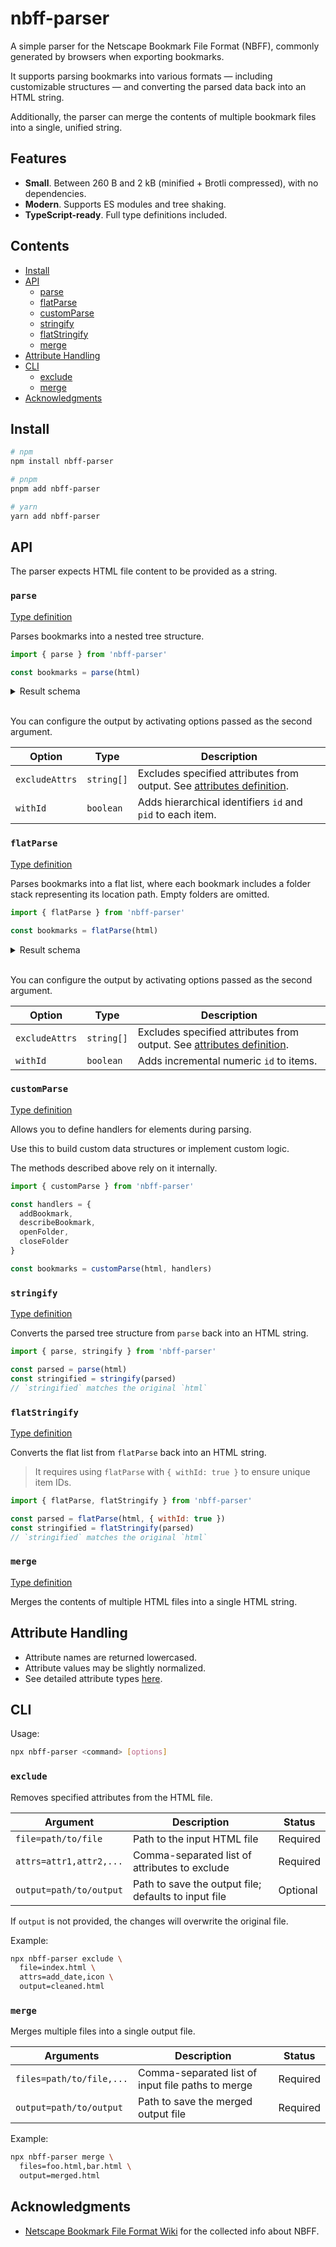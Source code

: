 # nbff-parser

A simple parser for the Netscape Bookmark File Format (NBFF), commonly generated by browsers when exporting bookmarks.

It supports parsing bookmarks into various formats — including customizable structures — and converting the parsed data back into an HTML string.

Additionally, the parser can merge the contents of multiple bookmark files into a single, unified string.

## Features

- **Small**. Between 260 B and 2 kB (minified + Brotli compressed), with no dependencies.
- **Modern**. Supports ES modules and tree shaking.
- **TypeScript-ready**. Full type definitions included.

## Contents

- [Install](#install)
- [API](#api)
  - [parse](#parse)
  - [flatParse](#flatparse)
  - [customParse](#customparse)
  - [stringify](#stringify)
  - [flatStringify](#flatstringify)
  - [merge](#merge)
- [Attribute Handling](#attribute-handling)
- [CLI](#cli)
  - [exclude](#exclude)
  - [merge](#merge-1)
- [Acknowledgments](#acknowledgments)

## Install

```sh
# npm
npm install nbff-parser

# pnpm
pnpm add nbff-parser

# yarn
yarn add nbff-parser
```

## API

The parser expects HTML file content to be provided as a string.

### `parse`

[Type definition](./types/parse/parse.d.ts)

Parses bookmarks into a nested tree structure.

```js
import { parse } from 'nbff-parser'

const bookmarks = parse(html)
```

<details>
<summary>Result schema</summary>

```json
{
  "title": "Folder",
  "items": [
    {
      "title": "Bookmark"
    },
    {
      "title": "Nested Folder",
      "items": [
        {
          "title": "Another Bookmark"
        }
      ]
    }
  ]
}
```

</details>

<br/>

You can configure the output by activating options passed as the second argument.

| Option         | Type       | Description                                                                                 |
| -------------- | ---------- | ------------------------------------------------------------------------------------------- |
| `excludeAttrs` | `string[]` | Excludes specified attributes from output. See [attributes definition](./types/attrs.d.ts). |
| `withId`       | `boolean`  | Adds hierarchical identifiers `id` and `pid` to each item.                                  |

### `flatParse`

[Type definition](./types/parse/flat-parse.d.ts)

Parses bookmarks into a flat list, where each bookmark includes a folder stack representing its location path. Empty folders are omitted.

```js
import { flatParse } from 'nbff-parser'

const bookmarks = flatParse(html)
```

<details>
<summary>Result schema</summary>

```json
[
  {
    "title": "Bookmark",
    "folder": [
      {
        "title": "Folder"
      }
    ]
  },
  {
    "title": "Another Bookmark",
    "folder": [
      {
        "title": "Folder"
      },
      {
        "title": "Nested Folder"
      }
    ]
  }
]
```

</details>

<br/>

You can configure the output by activating options passed as the second argument.

| Option         | Type       | Description                                                                                 |
| -------------- | ---------- | ------------------------------------------------------------------------------------------- |
| `excludeAttrs` | `string[]` | Excludes specified attributes from output. See [attributes definition](./types/attrs.d.ts). |
| `withId`       | `boolean`  | Adds incremental numeric `id` to items.                                                     |

### `customParse`

[Type definition](./types/parse/custom-parse.d.ts)

Allows you to define handlers for elements during parsing.

Use this to build custom data structures or implement custom logic.

The methods described above rely on it internally.

```js
import { customParse } from 'nbff-parser'

const handlers = {
  addBookmark,
  describeBookmark,
  openFolder,
  closeFolder
}

const bookmarks = customParse(html, handlers)
```

### `stringify`

[Type definition](./types/stringify/stringify.d.ts)

Converts the parsed tree structure from `parse` back into an HTML string.

```js
import { parse, stringify } from 'nbff-parser'

const parsed = parse(html)
const stringified = stringify(parsed)
// `stringified` matches the original `html`
```

### `flatStringify`

[Type definition](./types/stringify/flat-stringify.d.ts)

Converts the flat list from `flatParse` back into an HTML string.

> It requires using `flatParse` with `{ withId: true }` to ensure unique item IDs.

```js
import { flatParse, flatStringify } from 'nbff-parser'

const parsed = flatParse(html, { withId: true })
const stringified = flatStringify(parsed)
// `stringified` matches the original `html`
```

### `merge`

[Type definition](./types/merge/merge.d.ts)

Merges the contents of multiple HTML files into a single HTML string.

## Attribute Handling

- Attribute names are returned lowercased.
- Attribute values may be slightly normalized.
- See detailed attribute types [here](./types/attrs.d.ts).

## CLI

Usage:

```sh
npx nbff-parser <command> [options]
```

### `exclude`

Removes specified attributes from the HTML file.

| Argument                | Description                                          | Status   |
| ----------------------- | ---------------------------------------------------- | -------- |
| `file=path/to/file`     | Path to the input HTML file                          | Required |
| `attrs=attr1,attr2,...` | Comma-separated list of attributes to exclude        | Required |
| `output=path/to/output` | Path to save the output file; defaults to input file | Optional |

If `output` is not provided, the changes will overwrite the original file.

Example:

```sh
npx nbff-parser exclude \
  file=index.html \
  attrs=add_date,icon \
  output=cleaned.html
```

### `merge`

Merges multiple files into a single output file.

| Arguments                | Description                                       | Status   |
| ------------------------ | ------------------------------------------------- | -------- |
| `files=path/to/file,...` | Comma-separated list of input file paths to merge | Required |
| `output=path/to/output ` | Path to save the merged output file               | Required |

Example:

```sh
npx nbff-parser merge \
  files=foo.html,bar.html \
  output=merged.html
```

## Acknowledgments

- [Netscape Bookmark File Format Wiki](https://github.com/FlyingWolFox/Netscape-Bookmarks-File-Parser/wiki/Netscape-Bookmarks-File-Format) for the collected info about NBFF.
